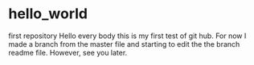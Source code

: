 # hello_world
first repository
Hello every body this is my first test  of git hub. For now I made a branch from the master file and starting to edit the the branch readme file. However, see you later.
